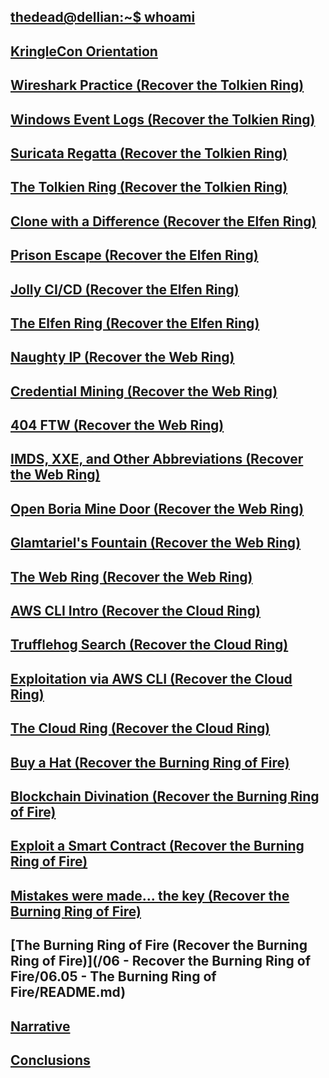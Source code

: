 ## [thedead@dellian:~$ whoami](/README.md)
## [KringleCon Orientation](/01%20-%20KringleCon%20Orientation/README.md)
## [Wireshark Practice (Recover the Tolkien Ring)](/02%20-%20Recover%20the%20Tolkien%20Ring/02.01%20-%20Wireshark%20Practice/README.md)
## [Windows Event Logs (Recover the Tolkien Ring)](/02%20-%20Recover%20the%20Tolkien%20Ring/02.02%20-%20Windows%20Event%20Logs/README.md)
## [Suricata Regatta (Recover the Tolkien Ring)](/02%20-%20Recover%20the%20Tolkien%20Ring/02.03%20-%20Suricata%20Regatta/README.md)
## [The Tolkien Ring (Recover the Tolkien Ring)](/02%20-%20Recover%20the%20Tolkien%20Ring/02.04%20-%20The%20Tolkien%20Ring/README.md)
## [Clone with a Difference (Recover the Elfen Ring)](/03%20-%20Recover%20the%20Elfen%20Ring/03.01%20-%20Clone%20with%20a%20Difference/README.md)
## [Prison Escape (Recover the Elfen Ring)](/03%20-%20Recover%20the%20Elfen%20Ring/03.02%20-%20Prison%20Escape/README.md)
## [Jolly CI/CD (Recover the Elfen Ring)](/03%20-%20Recover%20the%20Elfen%20Ring/03.03%20-%20Jolly%20CI_CD/README.md)
## [The Elfen Ring (Recover the Elfen Ring)](/03%20-%20Recover%20the%20Elfen%20Ring/03.04%20-%20The%20Elfen%20Ring/README.md)
## [Naughty IP (Recover the Web Ring)](/04%20-%20Recover%20the%20Web%20Ring/04.01%20-%20Naughty%20IP/README.md)
## [Credential Mining (Recover the Web Ring)](/04%20-%20Recover%20the%20Web%20Ring/04.02%20-%20Credential%20Mining/README.md)
## [404 FTW (Recover the Web Ring)](/04%20-%20Recover%20the%20Web%20Ring/04.03%20-%20404%20FTW/README.md)
## [IMDS, XXE, and Other Abbreviations (Recover the Web Ring)](/04%20-%20Recover%20the%20Web%20Ring/04.04%20-%20IMDS,%20XXE,%20and%20Other%20Abbreviations/README.md)
## [Open Boria Mine Door (Recover the Web Ring)](/04%20-%20Recover%20the%20Web%20Ring/04.05%20-%20Open%20Boria%20Mine%20Door/README.md)
## [Glamtariel's Fountain (Recover the Web Ring)](/04%20-%20Recover%20the%20Web%20Ring/04.06%20-%20Glamtariel's%20Fountain/README.md)
## [The Web Ring (Recover the Web Ring)](/04%20-%20Recover%20the%20Web%20Ring/04.07%20-%20The%20Web%20Ring/README.md)
## [AWS CLI Intro (Recover the Cloud Ring)](/05%20-%20Recover%20the%20Cloud%20Ring/05.02%20-%20Trufflehog%20Search/README.md)
## [Trufflehog Search (Recover the Cloud Ring)](/05%20-%20Recover%20the%20Cloud%20Ring/05.03%20-%20Exploitation%20via%20AWS%20CLI/README.md)
## [Exploitation via AWS CLI (Recover the Cloud Ring)](/05%20-%20Recover%20the%20Cloud%20Ring/05.04%20-%20The%20Cloud%20Ring/README.md)
## [The Cloud Ring (Recover the Cloud Ring)](/06%20-%20Recover%20the%20Burning%20Ring%20of%20Fire/06.01%20-%20Buy%20a%20Hat/README.md)
## [Buy a Hat (Recover the Burning Ring of Fire)](/06%20-%20Recover%20the%20Burning%20Ring%20of%20Fire/06.02%20-%20Blockchain%20Divination/README.md)
## [Blockchain Divination (Recover the Burning Ring of Fire)](/06%20-%20Recover%20the%20Burning%20Ring%20of%20Fire/06.03%20-%20Exploit%20a%20Smart%20Contract/README.md)
## [Exploit a Smart Contract (Recover the Burning Ring of Fire)](/06%20-%20Recover%20the%20Burning%20Ring%20of%20Fire/06.04%20-%20Mistakes%20were%20made…%20the%20key/README.md)
## [Mistakes were made... the key (Recover the Burning Ring of Fire)](/06%20-%20Recover%20the%20Burning%20Ring%20of%20Fire/06.05%20-%20The%20Burning%20Ring%20of%20Fire/README.md)
## [The Burning Ring of Fire (Recover the Burning Ring of Fire)](/06 - Recover the Burning Ring of Fire/06.05 - The Burning Ring of Fire/README.md)
## [Narrative](/README.md)
## [Conclusions](/README.md)

